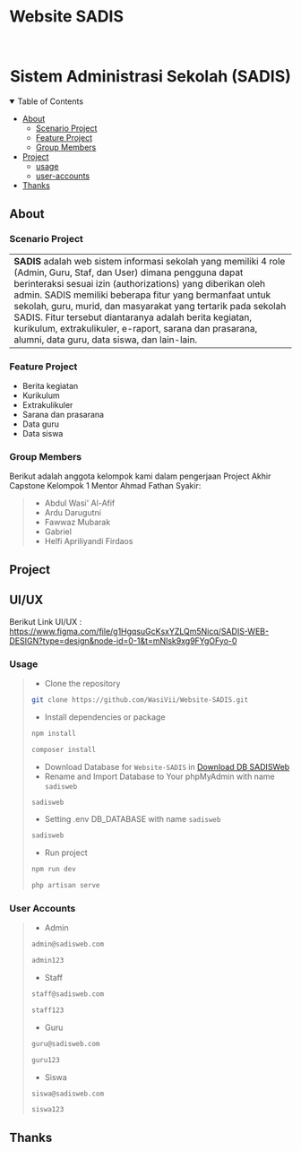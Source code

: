 # Website SADIS

<h1 align="center">
  <br>
  Sistem Administrasi Sekolah (SADIS)
  <br>
</h1>

<details open="open">
<summary>Table of Contents</summary>

-   [About](#about)
    -   [Scenario Project](#scenario-project)
    -   [Feature Project](#feature-project)
    -   [Group Members](#group-members)
-   [Project](#project)
    -   [usage](#usage)
    -   [user-accounts](#user-accounts)
-   [Thanks](#thanks)

</details>

## About

### Scenario Project

<table>
<tr>
<td>
<b>SADIS</b> adalah web sistem informasi sekolah yang memiliki 4 role (Admin, Guru, Staf, dan User) dimana pengguna dapat berinteraksi sesuai izin (authorizations) yang diberikan oleh admin. SADIS memiliki beberapa fitur yang bermanfaat untuk sekolah, guru, murid, dan masyarakat yang tertarik pada sekolah SADIS. Fitur tersebut diantaranya adalah berita kegiatan, kurikulum, extrakulikuler, e-raport, sarana dan prasarana, alumni, data guru, data siswa, dan lain-lain. 
</td>
</tr>
</table>

### Feature Project

-   Berita kegiatan
-   Kurikulum
-   Extrakulikuler
-   Sarana dan prasarana
-   Data guru
-   Data siswa

### Group Members

Berikut adalah anggota kelompok kami dalam pengerjaan Project Akhir Capstone Kelompok 1 Mentor Ahmad Fathan Syakir:

> -   Abdul Wasi' Al-Afif
> -   Ardu Darugutni
> -   Fawwaz Mubarak
> -   Gabriel
> -   Helfi Apriliyandi Firdaos

## Project

## UI/UX
Berikut Link UI/UX : https://www.figma.com/file/g1HgqsuGcKsxYZLQm5Nicq/SADIS-WEB-DESIGN?type=design&node-id=0-1&t=mNIsk9xg9FYgOFyo-0

### Usage
> - Clone the repository
> ```bash
> git clone https://github.com/WasiVii/Website-SADIS.git
> ```
> - Install dependencies or package
> ```bash
> npm install
> ```
> ```bash
> composer install
> ```
> - Download Database for `Website-SADIS` in [Download DB SADISWeb](https://github.com/WasiVii/Website-SADIS/raw/main/Design%20Database/FINAL_DATABASE_db_sadisweb.sql)
> - Rename and Import Database to Your phpMyAdmin with name `sadisweb`
> ```bash
> sadisweb
> ```
> - Setting .env DB_DATABASE with name `sadisweb`
> ```bash
> sadisweb
> ```
> - Run project 
> ```bash
> npm run dev
> ```
> ```bash
> php artisan serve
> ```

### User Accounts
> - Admin
> ```bash
> admin@sadisweb.com
> ```
> ```bash
> admin123
> ```
> - Staff
> ```bash
> staff@sadisweb.com
> ```
> ```bash
> staff123
> ```
> - Guru
> ```bash
> guru@sadisweb.com
> ```
> ```bash
> guru123
> ```
> - Siswa
> ```bash
> siswa@sadisweb.com
> ```
> ```bash
> siswa123
> ```
## Thanks
